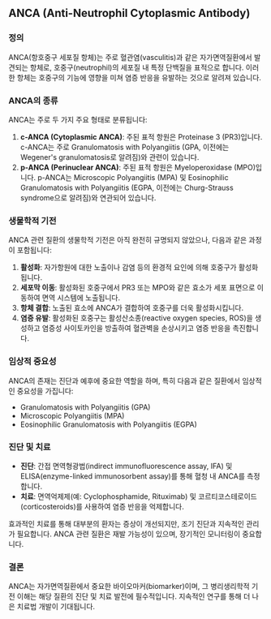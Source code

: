 

## ANCA (Anti-Neutrophil Cytoplasmic Antibody)

### 정의
ANCA(항호중구 세포질 항체)는 주로 혈관염(vasculitis)과 같은 자가면역질환에서 발견되는 항체로, 호중구(neutrophil)의 세포질 내 특정 단백질을 표적으로 합니다. 이러한 항체는 호중구의 기능에 영향을 미쳐 염증 반응을 유발하는 것으로 알려져 있습니다.

### ANCA의 종류
ANCA는 주로 두 가지 주요 형태로 분류됩니다:
1. **c-ANCA (Cytoplasmic ANCA)**: 주된 표적 항원은 Proteinase 3 (PR3)입니다. c-ANCA는 주로 Granulomatosis with Polyangiitis (GPA, 이전에는 Wegener's granulomatosis로 알려짐)와 관련이 있습니다.
2. **p-ANCA (Perinuclear ANCA)**: 주된 표적 항원은 Myeloperoxidase (MPO)입니다. p-ANCA는 Microscopic Polyangiitis (MPA) 및 Eosinophilic Granulomatosis with Polyangiitis (EGPA, 이전에는 Churg-Strauss syndrome으로 알려짐)와 연관되어 있습니다.

### 생물학적 기전
ANCA 관련 질환의 생물학적 기전은 아직 완전히 규명되지 않았으나, 다음과 같은 과정이 포함됩니다:

1. **활성화**: 자가항원에 대한 노출이나 감염 등의 환경적 요인에 의해 호중구가 활성화됩니다.
2. **세포막 이동**: 활성화된 호중구에서 PR3 또는 MPO와 같은 효소가 세포 표면으로 이동하여 면역 시스템에 노출됩니다.
3. **항체 결합**: 노출된 효소에 ANCA가 결합하여 호중구를 더욱 활성화시킵니다.
4. **염증 유발**: 활성화된 호중구는 활성산소종(reactive oxygen species, ROS)을 생성하고 염증성 사이토카인을 방출하여 혈관벽을 손상시키고 염증 반응을 촉진합니다.

### 임상적 중요성
ANCA의 존재는 진단과 예후에 중요한 역할을 하며, 특히 다음과 같은 질환에서 임상적인 중요성을 가집니다:
- Granulomatosis with Polyangiitis (GPA)
- Microscopic Polyangiitis (MPA)
- Eosinophilic Granulomatosis with Polyangiitis (EGPA)

### 진단 및 치료
- **진단**: 간접 면역형광법(indirect immunofluorescence assay, IFA) 및 ELISA(enzyme-linked immunosorbent assay)를 통해 혈청 내 ANCA를 측정합니다.
- **치료**: 면역억제제(예: Cyclophosphamide, Rituximab) 및 코르티코스테로이드(corticosteroids)를 사용하여 염증 반응을 억제합니다.

효과적인 치료를 통해 대부분의 환자는 증상이 개선되지만, 조기 진단과 지속적인 관리가 필요합니다. ANCA 관련 질환은 재발 가능성이 있으며, 장기적인 모니터링이 중요합니다.

### 결론
ANCA는 자가면역질환에서 중요한 바이오마커(biomarker)이며, 그 병리생리학적 기전 이해는 해당 질환의 진단 및 치료 발전에 필수적입니다. 지속적인 연구를 통해 더 나은 치료법 개발이 기대됩니다.
